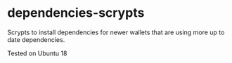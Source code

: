 # dependencies-scrypts
Scrypts to install dependencies for newer wallets that are using more up to date dependencies.

Tested on 
Ubuntu 18
